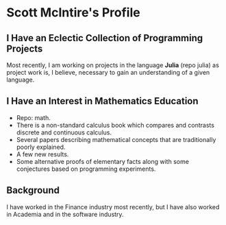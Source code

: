 # Scott McIntire's Profile

## I Have an Eclectic Collection of Programming Projects
Most recently, I am working on projects in the language **Julia** (repo julia) as project work is, I believe,
necessary to gain an understanding of a given language.

## I Have an Interest in Mathematics Education
- Repo: math.
- There is a non-standard calculus book which compares and contrasts discrete and continuous calculus.
- Several papers describing mathematical concepts that are traditionally poorly explained.
- A few new results.
- Some alternative proofs of elementary facts along with some conjectures based on programming experiments.

## Background
I have worked in the Finance industry most recently, but I have also worked in Academia and in the software industry.
